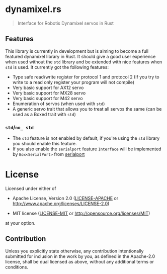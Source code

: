 # dynamixel.rs

> Interface for Robotis Dynamixel servos in Rust

## Features
This library is currently in development but is aiming to become a full featured dynamixel library in Rust. It should give a good user experience when used without the `std` library and be extended with nice features when `std` is used. It currently got the following features:
 - Type safe read/write register for protocol 1 and protocol 2 (If you try to write to a read only register your program will not compile)
 - Very basic support for AX12 servo
 - Very basic support for MX28 servo
 - Very basic support for M42 servo
 - Enumeration of servos (when used with `std`)
 - A generic servo trait that allows you to treat all servos the same (can be used as a Boxed trait with `std`)
 
 ### `std`/`no_ std`
 - The `std` feature is not enabled by default, if you're using the `std` library you should enable this feature.
 - If you also enable the `serialport` feature `Interface` will be implemented by `Box<SerialPort>` from [serialport](https://crates.io/crates/serialport/2.0.0)

# License

Licensed under either of

- Apache License, Version 2.0 ([LICENSE-APACHE](LICENSE-APACHE) or
  http://www.apache.org/licenses/LICENSE-2.0)

- MIT license ([LICENSE-MIT](LICENSE-MIT) or http://opensource.org/licenses/MIT)

at your option.

## Contribution

Unless you explicitly state otherwise, any contribution intentionally submitted
for inclusion in the work by you, as defined in the Apache-2.0 license, shall be
dual licensed as above, without any additional terms or conditions.
